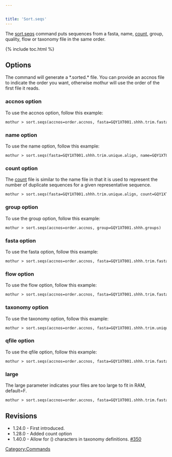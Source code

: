 ```yaml
---


title: 'Sort.seqs'
---
```

The [sort.seqs](sort.seqs) command puts sequences from a
fasta, name, [ count](Count_File), group, quality, flow or
taxonomy file in the same order.


{% include toc.html %}

## Options

The command will generate a \*.sorted.\* file. You can provide an accnos
file to indicate the order you want, otherwise mothur will use the order
of the first file it reads.

### accnos option

To use the accnos option, follow this example:

    mothur > sort.seqs(accnos=order.accnos, fasta=GQY1XT001.shhh.trim.fasta)

### name option

To use the name option, follow this example:

    mothur > sort.seqs(fasta=GQY1XT001.shhh.trim.unique.align, name=GQY1XT001.shhh.trim.names)

### count option

The [ count](Count_File) file is similar to the name file in
that it is used to represent the number of duplicate sequences for a
given representative sequence.

    mothur > sort.seqs(fasta=GQY1XT001.shhh.trim.unique.align, count=GQY1XT001.shhh.trim.count_table)

### group option

To use the group option, follow this example:

    mothur > sort.seqs(accnos=order.accnos, group=GQY1XT001.shhh.groups)

### fasta option

To use the fasta option, follow this example:

    mothur > sort.seqs(accnos=order.accnos, fasta=GQY1XT001.shhh.trim.fasta)

### flow option

To use the flow option, follow this example:

    mothur > sort.seqs(accnos=order.accnos, fasta=GQY1XT001.shhh.trim.fasta, flow=GQY1XT001.shhh.trim.flow)

### taxonomy option

To use the taxonomy option, follow this example:

    mothur > sort.seqs(accnos=order.accnos, fasta=GQY1XT001.shhh.trim.unique.good.filter.unique.precluster.pick.fasta, taxonomy=GQY1XT001.shhh.trim.unique.good.filter.unique.precluster.pick.rdp.taxonomy)

### qfile option

To use the qfile option, follow this example:

    mothur > sort.seqs(accnos=order.accnos, fasta=GQY1XT001.shhh.trim.fasta, qfile=GQY1XT001.shhh.trim.qual)

### large

The large parameter indicates your files are too large to fit in RAM,
default=F.

    mothur > sort.seqs(accnos=order.accnos, fasta=GQY1XT001.shhh.trim.fasta, qfile=GQY1XT001.shhh.trim.qual, large=T)

## Revisions

-   1.24.0 - First introduced.
-   1.28.0 - Added count option
-   1.40.0 - Allow for () characters in taxonomy definitions.
    [\#350](https://github.com/mothur/mothur/issues/350)

[Category:Commands](Category:Commands)

